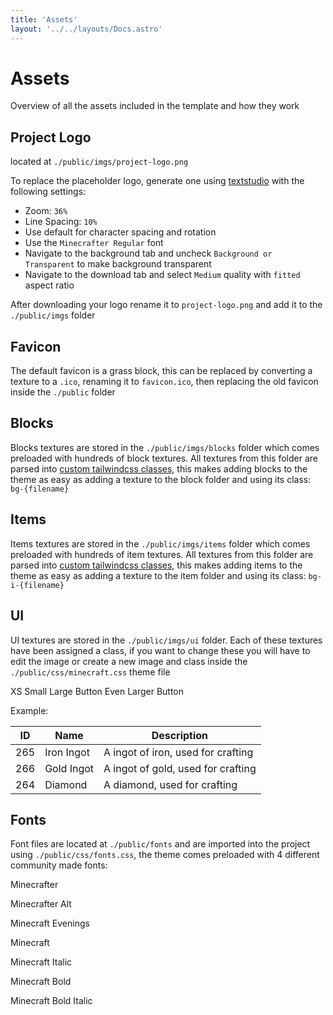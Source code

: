 ```yaml
---
title: 'Assets'
layout: '../../layouts/Docs.astro'
---
```


# Assets

Overview of all the assets included in the template and how they work

## Project Logo

located at `./public/imgs/project-logo.png`

To replace the placeholder logo, generate one using [textstudio](https://www.textstudio.co/logo/minecraft-3d-text-41) with the following settings:

  - Zoom: `36%`
  - Line Spacing: `10%`
  - Use default for character spacing and rotation
  - Use the `Minecrafter Regular` font
  - Navigate to the background tab and uncheck `Background or Transparent` to make background transparent
  - Navigate to the download tab and select `Medium` quality with `fitted` aspect ratio

After downloading your logo rename it to `project-logo.png` and add it to the `./public/imgs` folder

## Favicon

The default favicon is a grass block, this can be replaced by converting a texture to a `.ico`, renaming it to `favicon.ico`, then replacing the old favicon inside the `./public` folder

## Blocks

Blocks textures are stored in the `./public/imgs/blocks` folder which comes preloaded with hundreds of block textures. All textures from this folder are parsed into [custom tailwindcss classes](http://127.0.0.1:3000/docs/2#tailwindcss-classes), this makes adding blocks to the theme as easy as adding a texture to the block folder and using its class: `bg-{filename}`

## Items

Items textures are stored in the `./public/imgs/items` folder which comes preloaded with hundreds of item textures. All textures from this folder are parsed into [custom tailwindcss classes](http://127.0.0.1:3000/docs/2#tailwindcss-classes), this makes adding items to the theme as easy as adding a texture to the item folder and using its class: `bg-i-{filename}`

## UI

UI textures are stored in the `./public/imgs/ui` folder. Each of these textures have been assigned a class, if you want to change these you will have to edit the image or create a new image and class inside the `./public/css/minecraft.css` theme file

<div class="flex flex-col items-center gap-3">
  <div class="flex flex-wrap gap-3">
    <a class="button py-2 px-4 text-lg">XS</a>
    <a class="button py-2 px-4 text-lg">Small</a>
    <a class="button py-2 px-4 text-lg">Large Button</a>
    <a class="button py-2 px-4 text-lg">Even Larger Button</a>
  </div>
  <div class="flex gap-3">
    <div class="h-2-block w-2-block gui"></div>
    <div class="h-2-block w-2-block gui-75"></div>
    <div class="h-2-block w-2-block gui-50"></div>
    <div class="h-2-block w-2-block gui-25"></div>
  </div>
  <div class="flex gap-3">
    <div class="h-2-block w-2-block gui-dark"></div>
    <div class="h-2-block w-2-block gui-dark-75"></div>
    <div class="h-2-block w-2-block gui-dark-50"></div>
    <div class="h-2-block w-2-block gui-dark-25"></div>
  </div>
  <div class="flex gap-3">
    <div class="h-2-block w-2-block gui-darker"></div>
    <div class="h-2-block w-2-block gui-darker-75"></div>
    <div class="h-2-block w-2-block gui-darker-50"></div>
    <div class="h-2-block w-2-block gui-darker-25"></div>
  </div>
  <div class="flex gap-3">
    <div class="h-1-block w-1-block gui-slot"></div>
    <div class="h-1-block w-1-block gui-slot-75"></div>
    <div class="h-1-block w-1-block gui-slot-50"></div>
    <div class="h-1-block w-1-block gui-slot-25"></div>
  </div>
</div>

Example:

<table class="table w-min my-3 whitespace-nowrap">
    <thead>
        <tr>
            <th>ID</th>
            <th>Name</th>
            <th>Description</th>
        </tr>
    </thead>
    <tbody>
        <tr>
            <td>265</td>
            <td>Iron Ingot</td>
            <td>A ingot of iron, used for crafting</td>
        </tr>
        <tr>
            <td>266</td>
            <td>Gold Ingot</td>
            <td>A ingot of gold, used for crafting</td>
        </tr>
        <tr>
            <td>264</td>
            <td>Diamond</td>
            <td>A diamond, used for crafting</td>
        </tr>
    </tbody>
</table>

## Fonts

Font files are located at `./public/fonts` and are imported into the project using `./public/css/fonts.css`, the theme comes preloaded with 4 different community made fonts:

<div class="flex flex-col items-center gap-1">
  <p class="font-['Minecrafter'] text-2xl xs:text-4xl">Minecrafter</p>
  <p class="font-['Minecrafter_Alt'] text-2xl xs:text-4xl">Minecrafter Alt</p>
  <p class="font-['Minecraft_Evenings'] text-2xl xs:text-4xl">Minecraft Evenings</p>
  <div class="flex flex-wrap justify-center gap-5 whitespace-nowrap">
    <p class="font-['Minecraft']">Minecraft</p>
    <p class="italic font-['Minecraft']">Minecraft Italic</p>
    <p class="font-bold font-['Minecraft']">Minecraft Bold</p>
    <p class="font-bold italic font-['Minecraft']">Minecraft Bold Italic</p>
  </div>
</div>
